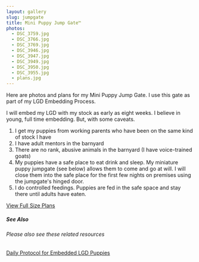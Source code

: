 ```yaml
---
layout: gallery
slug: jumpgate
title: Mini Puppy Jump Gate™
photos:
  - DSC_3759.jpg
  - DSC_3766.jpg
  - DSC_3769.jpg
  - DSC_3946.jpg
  - DSC_3947.jpg
  - DSC_3949.jpg
  - DSC_3950.jpg
  - DSC_3955.jpg
  - plans.jpg
---
```

<p>Here are photos and plans for my Mini Puppy Jump Gate.  I use this gate as part of my LGD Embedding Process.</p>
<p>I will embed my LGD with my stock as early as eight weeks. I believe in young, full time embedding. But, with some caveats.</p>
<ol>
<li>I get my puppies from working parents who have been on the same kind of stock I have</li>
<li>I have adult mentors in the barnyard</li>
<li>There are no rank, abusive animals in the barnyard (I have voice-trained goats)</li>
<li>My puppies have a safe place to eat drink and sleep. My miniature puppy jumpgate (see below) allows them to come and go at will. I will close them into the safe place for the first few nights on premises using the jumpgate's hinged door.</li>
<li>I do controlled feedings. Puppies are fed in the safe space and stay there until adults have eaten.</li>
</ol>
<p><a href="/assets/content/galleries/jumpgate/img/plans.jpg">View Full Size Plans</a></p>
<div class="card p-3 mb-2 bg-secondary text-white" style="width: 18rem;">
  <div class="card-body">
    <h5 class="card-title">See Also</h5>
    <h6 class="card-subtitle mb-2 text-dark">Please also see these related resources</h6>
    <a href="/criticalperiod.html" class="card-link">Daily Protocol for Embedded LGD Puppies</a>
  </div>
</div>

